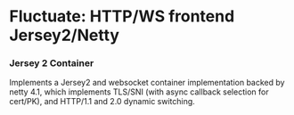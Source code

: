 # Fluctuate: HTTP/WS frontend Jersey2/Netty

### Jersey 2 Container

Implements a Jersey2 and websocket container implementation backed by netty 4.1, which implements TLS/SNI (with async callback selection for cert/PK), and HTTP/1.1 and 2.0 dynamic switching.

